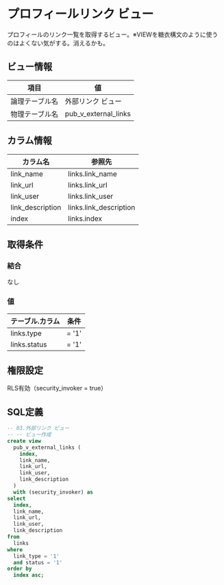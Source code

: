 # プロフィールリンク ビュー

プロフィールのリンク一覧を取得するビュー。※VIEWを糖衣構文のように使うのはよくない気がする。消えるかも。

## ビュー情報

| 項目 | 値 |
|---|---|
| 論理テーブル名 | 外部リンク ビュー |
| 物理テーブル名 | pub_v_external_links |

## カラム情報

| カラム名 | 参照先 |
|------|------|
| link_name | links.link_name |
| link_url | links.link_url |
| link_user | links.link_user |
| link_description | links.link_description |
| index | links.index |


## 取得条件

### 結合
なし

### 値
| テーブル.カラム | 条件 |
|------|------|
| links.type | = '1' |
| links.status | = '1' |


## 権限設定

RLS有効（security_invoker = true）


## SQL定義

```sql
-- 03.外部リンク ビュー
-- -- ビュー作成
create view
  pub_v_external_links (
    index,
    link_name,
    link_url,
    link_user,
    link_description
  )
  with (security_invoker) as
select
  index,
  link_name,
  link_url,
  link_user,
  link_description
from
  links
where
  link_type = '1'
  and status = '1'
order by
  index asc;

```

